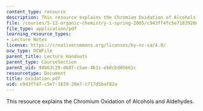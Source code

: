 ```yaml
---
content_type: resource
description: This resource explains the Chromium Oxidation of Alcohols and Aldehydes.
file: /courses/5-12-organic-chemistry-i-spring-2005/c943ff4fc5e7183920e7c717d5baf82a_oxidation.pdf
file_type: application/pdf
learning_resource_types:
- Lecture Notes
license: https://creativecommons.org/licenses/by-nc-sa/4.0/
ocw_type: OCWFile
parent_title: Lecture Handouts
parent_type: CourseSection
parent_uid: 94b63c29-d687-c5ae-461c-eb0cbd05661c
resourcetype: Document
title: oxidation.pdf
uid: c943ff4f-c5e7-1839-20e7-c717d5baf82a
---
```

This resource explains the Chromium Oxidation of Alcohols and Aldehydes.